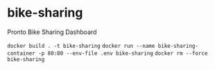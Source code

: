 # bike-sharing
Pronto Bike Sharing Dashboard


`docker build . -t bike-sharing`
`docker run --name bike-sharing-container -p 80:80 --env-file .env bike-sharing`
`docker rm --force bike-sharing`